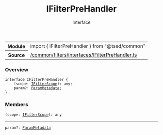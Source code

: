 
<header class="symbol-info-header"><h1 id="ifilterprehandler">IFilterPreHandler</h1><label class="symbol-info-type-label interface">Interface</label></header>
<!-- summary -->
<section class="symbol-info"><table class="is-full-width"><tbody><tr><th>Module</th><td><div class="lang-typescript"><span class="token keyword">import</span> { IFilterPreHandler }&nbsp;<span class="token keyword">from</span>&nbsp;<span class="token string">"@tsed/common"</span></div></td></tr><tr><th>Source</th><td><a href="https://github.com/Romakita/ts-express-decorators/blob/v4.8.1/src//common/filters/interfaces/IFilterPreHandler.ts#L0-L0">/common/filters/interfaces/IFilterPreHandler.ts</a></td></tr></tbody></table></section>
<!-- overview -->


### Overview


<pre><code class="typescript-lang "><span class="token keyword">interface</span> IFilterPreHandler <span class="token punctuation">{</span>
    <span class="token punctuation">(</span>scope<span class="token punctuation">:</span> <a href="#api/common/filters/ifilterscope"><span class="token">IFilterScope</span></a><span class="token punctuation">)</span><span class="token punctuation">:</span> <span class="token keyword">any</span><span class="token punctuation">;</span>
    param?<span class="token punctuation">:</span> <a href="#api/common/filters/parammetadata"><span class="token">ParamMetadata</span></a><span class="token punctuation">;</span>
<span class="token punctuation">}</span></code></pre>


<!-- Parameters -->

<!-- Description -->

<!-- Members -->







### Members



<div class="method-overview">
<pre><code class="typescript-lang "><span class="token punctuation">(</span>scope<span class="token punctuation">:</span> <a href="#api/common/filters/ifilterscope"><span class="token">IFilterScope</span></a><span class="token punctuation">)</span><span class="token punctuation">:</span> <span class="token keyword">any</span></code></pre>
</div>




<hr/>



<div class="method-overview">
<pre><code class="typescript-lang ">param?<span class="token punctuation">:</span> <a href="#api/common/filters/parammetadata"><span class="token">ParamMetadata</span></a></code></pre>
</div>








